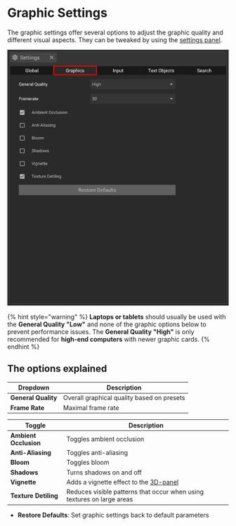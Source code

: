 # Graphic Settings

The graphic settings offer several options to adjust the graphic quality and different visual aspects. They can be tweaked by using the [settings panel](../user-interface/settings-panel.md).

![](../../../.gitbook/assets/Graphic_settings.jpg)

{% hint style="warning" %}
**Laptops or tablets** should usually be used with the **General Quality "Low"** and none of the graphic options below to prevent performance issues. The **General Quality "High"** is only recommended for **high-end computers** with newer graphic cards.
{% endhint %}

## The options explained

| Dropdown              | Description                                                                 |
| --------------------- | --------------------------------------------------------------------------- | 
| **General Quality**   | Overall graphical quality based on presets                                  |
| **Frame Rate**        | Maximal frame rate                                                          |


| Toggle                | Description                                                                 |
| --------------------- | --------------------------------------------------------------------------- | 
| **Ambient Occlusion** | Toggles ambient occlusion                                                   |
| **Anti-Aliasing**     | Toggles anti-aliasing                                                       |
| **Bloom**             | Toggles bloom                                                               |
| **Shadows**           | Turns shadows on and off                                                    |
| **Vignette**          | Adds a vignette effect to the [3D-panel](../user-interface/the-3d-panel.md) |
| **Texture Detiling**  | Reduces visible patterns that occur when using textures on large areas      |

* **Restore Defaults**: Set graphic settings back to default parameters